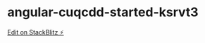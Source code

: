 # angular-cuqcdd-started-ksrvt3

[Edit on StackBlitz ⚡️](https://stackblitz.com/edit/angular-cuqcdd-started-ksrvt3)